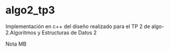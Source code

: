 # algo2_tp3
Implementación en c++ del diseño realizado para el TP 2 de algo-2.Algoritmos y Estructuras de Datos 2

Nota MB
